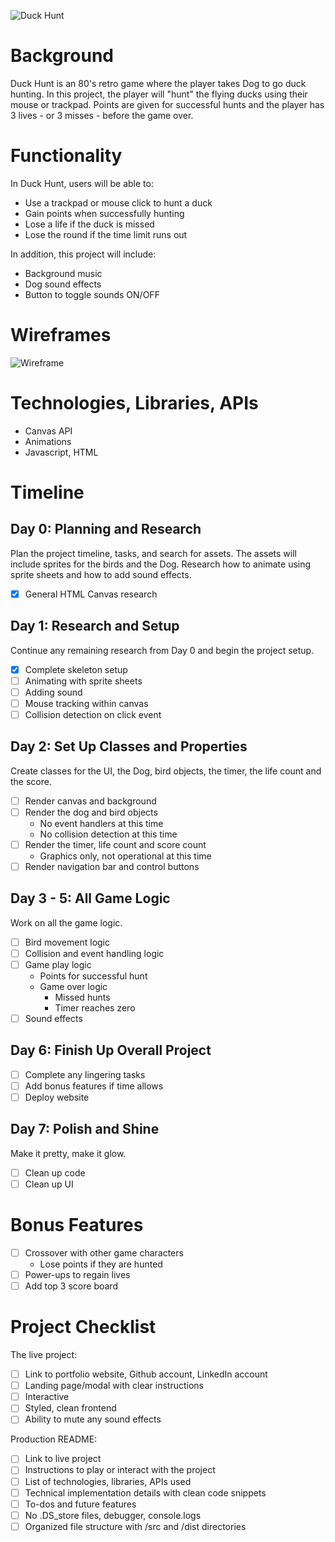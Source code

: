 ![Duck Hunt](https://i.imgur.com/yjncFVL.jpg)

# Background
Duck Hunt is an 80's retro game where the player takes Dog to go duck hunting. In this project, the player will "hunt" the flying ducks using their mouse or trackpad. Points are given for successful hunts and the player has 3 lives - or 3 misses - before the game over.

# Functionality
In Duck Hunt, users will be able to:
* Use a trackpad or mouse click to hunt a duck
* Gain points when successfully hunting
* Lose a life if the duck is missed
* Lose the round if the time limit runs out

In addition, this project will include:
* Background music
* Dog sound effects
* Button to toggle sounds ON/OFF

# Wireframes
![Wireframe](https://i.imgur.com/WmzEkKc.png)

# Technologies, Libraries, APIs
* Canvas API
* Animations
* Javascript, HTML

# Timeline
## Day 0: Planning and Research
Plan the project timeline, tasks, and search for assets. The assets will include sprites for the birds and the Dog. Research how to animate using sprite sheets and how to add sound effects.
- [X] General HTML Canvas research

## Day 1: Research and Setup
Continue any remaining research from Day 0 and begin the project setup. 
- [X] Complete skeleton setup
- [ ] Animating with sprite sheets
- [ ] Adding sound
- [ ] Mouse tracking within canvas
- [ ] Collision detection on click event

## Day 2: Set Up Classes and Properties
Create classes for the UI, the Dog, bird objects, the timer, the life count and the score.
- [ ] Render canvas and background
- [ ] Render the dog and bird objects
    - No event handlers at this time
    - No collision detection at this time
- [ ] Render the timer, life count and score count
    - Graphics only, not operational at this time
- [ ] Render navigation bar and control buttons

## Day 3 - 5: All Game Logic
Work on all the game logic.
- [ ] Bird movement logic
- [ ] Collision and event handling logic
- [ ] Game play logic
    - Points for successful hunt
    - Game over logic
        - Missed hunts
        - Timer reaches zero
- [ ] Sound effects

## Day 6: Finish Up Overall Project
- [ ] Complete any lingering tasks
- [ ] Add bonus features if time allows
- [ ] Deploy website

## Day 7: Polish and Shine
Make it pretty, make it glow.
- [ ] Clean up code
- [ ] Clean up UI

# Bonus Features
- [ ] Crossover with other game characters
    - Lose points if they are hunted
- [ ] Power-ups to regain lives
- [ ] Add top 3 score board

# Project Checklist
The live project:
- [ ] Link to portfolio website, Github account, LinkedIn account
- [ ] Landing page/modal with clear instructions
- [ ] Interactive
- [ ] Styled, clean frontend
- [ ] Ability to mute any sound effects

Production README:
- [ ] Link to live project 
- [ ] Instructions to play or interact with the project
- [ ] List of technologies, libraries, APIs used
- [ ] Technical implementation details with clean code snippets
- [ ] To-dos and future features
- [ ] No .DS_store files, debugger, console.logs
- [ ] Organized file structure with /src and /dist directories